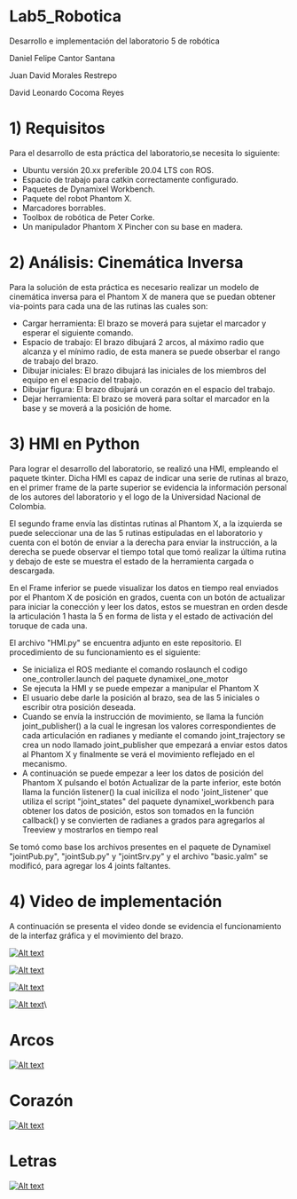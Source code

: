 # Lab5_Robotica
Desarrollo e implementación del laboratorio 5 de robótica


Daniel Felipe Cantor Santana

Juan David Morales Restrepo

David Leonardo Cocoma Reyes

# 1) Requisitos
Para el desarrollo de esta práctica del laboratorio,se necesita lo siguiente:
  - Ubuntu versión 20.xx preferible 20.04 LTS con ROS.
  - Espacio de trabajo para catkin correctamente configurado.
  - Paquetes de Dynamixel Workbench. 
  - Paquete del robot Phantom X.
  - Marcadores borrables.
  - Toolbox de robótica de Peter Corke.
  - Un manipulador Phantom X Pincher con su base en madera.


# 2) Análisis: Cinemática Inversa

Para la solución de esta práctica es necesario realizar un modelo de cinemática inversa para el Phantom X de manera que se puedan obtener via-points para cada una de las rutinas las cuales son:
  - Cargar herramienta: El brazo se moverá para sujetar el marcador y esperar el siguiente comando.
  - Espacio de trabajo: El brazo dibujará 2 arcos, al máximo radio que alcanza y el mínimo radio, de esta manera se puede obserbar el rango de trabajo del brazo.
  - Dibujar iniciales: El brazo dibujará las iniciales de los miembros del equipo en el espacio del trabajo.
  - Dibujar figura: El brazo dibujará un corazón en el espacio del trabajo.
  - Dejar herramienta: El brazo se moverá para soltar el marcador en la base y se moverá a la posición de home.

# 3) HMI en Python
Para lograr el desarrollo del laboratorio, se realizó una HMI, empleando el paquete tkinter. 
Dicha HMI es capaz de indicar una serie de rutinas al brazo, en el primer frame de la parte superior se evidencia la información personal de los autores del laboratorio y el logo de la Universidad Nacional de Colombia.

El segundo frame envía las distintas rutinas al Phantom X, a la izquierda se puede seleccionar una de las 5 rutinas estipuladas en el laboratorio y cuenta con el botón de enviar a la derecha para enviar la instrucción, a la derecha se puede observar el tiempo total que tomó realizar la última rutina y debajo de este se muestra el estado de la herramienta cargada o descargada.

En el Frame inferior se puede visualizar los datos en tiempo real enviados por el Phantom X de posición en grados, cuenta con un botón de actualizar para iniciar la conección y leer los datos, estos se muestran en orden desde la articulación 1 hasta la 5 en forma de lista y el estado de activación del toruque de cada una.

El archivo "HMI.py" se encuentra adjunto en este repositorio. El procedimiento de su funcionamiento es el siguiente:
   - Se inicializa el ROS mediante el comando roslaunch el codigo one_controller.launch del paquete dynamixel_one_motor
   - Se ejecuta la HMI y se puede empezar a manipular el Phantom X
   - El usuario debe darle la posición al brazo, sea de las 5 iniciales o escribir otra posición deseada.
   - Cuando se envía la instrucción de movimiento, se llama la función joint_publisher() a la cual le ingresan los valores correspondientes de cada articulación en radianes y mediante el comando joint_trajectory se crea un nodo llamado joint_publisher que empezará a enviar estos datos al Phantom X y finalmente se verá el movimiento reflejado en el mecanismo.
   - A continuación se puede empezar a leer los datos de posición del Phantom X pulsando el botón Actualizar de la parte inferior, este botón llama la función listener() la cual iniciliza el nodo 'joint_listener' que utiliza el script "joint_states" del paquete dynamixel_workbench para obtener los datos de posición, estos son tomados en la función callback() y se convierten de radianes a grados para agregarlos al Treeview y mostrarlos en tiempo real

Se tomó como base los archivos presentes en el paquete de Dynamixel "jointPub.py", "jointSub.py" y "jointSrv.py"  y el archivo "basic.yalm" se modificó, para agregar los 4 joints faltantes.


# 4) Video de implementación
A continuación se presenta el video donde se evidencia el funcionamiento de la interfaz gráfica y el movimiento del brazo.


  [![Alt text](https://img.youtube.com/vi/uRHSwcJ6vfw/0.jpg)](https://www.youtube.com/watch?v=uRHSwcJ6vfw)
  
[![Alt text](https://img.youtube.com/vi/eHptf9mHE9Y/0.jpg)](https://youtube.com/shorts/QDx7kIwt_BA?feature=share)

[![Alt text](https://img.youtube.com/vi/eHptf9mHE9Y/0.jpg)](https://youtube.com/shorts/vBoiy9MRuak?feature=share)

[![Alt text](https://img.youtube.com/vi/eHptf9mHE9Y/0.jpg)](https://youtube.com/shorts/4Q69lODFn5Y?feature=share)\

# Arcos
[![Alt text](https://img.youtube.com/vi/eHptf9mHE9Y/0.jpg)](https://youtu.be/w0KtlU8nmic)
# Corazón
[![Alt text](https://img.youtube.com/vi/eHptf9mHE9Y/0.jpg)](https://youtu.be/BSI8GYFt1AM)
# Letras
[![Alt text](https://img.youtube.com/vi/eHptf9mHE9Y/0.jpg)](https://youtu.be/c9Hd1wuyeSQ)
